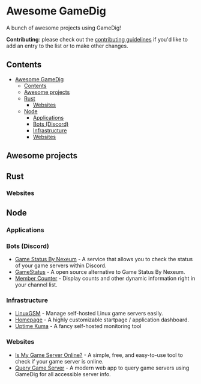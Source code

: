 # Awesome GameDig

A bunch of awesome projects using GameDig!

**Contributing**: please check out the [contributing guidelines](CONTRIBUTING.md)
if you'd like to add an entry to the list or to make other changes.

## Contents

- [Awesome GameDig](#awesome-gamedig)
  - [Contents](#contents)
  - [Awesome projects](#awesome-projects)
  - [Rust](#rust)
    - [Websites](#websites)
  - [Node](#node)
    - [Applications](#applications)
    - [Bots (Discord)](#bots-discord)
    - [Infrastructure](#infrastructure)
    - [Websites](#websites-1)

## Awesome projects

## Rust

### Websites

## Node

### Applications

### Bots (Discord)

- [Game Status By Nexeum](https://nexeummanager.com/) - A service that allows you to check the status of your game servers within Discord.
- [GameStatus](https://github.com/discord-gamestatus/discord-gamestatus) - A open source alternative to Game Status By Nexeum.
- [Member Counter](https://membercounter.app/) - Display counts and other dynamic information right in your channel list.

### Infrastructure

- [LinuxGSM](https://linuxgsm.com/) - Manage self-hosted Linux game servers easily.
- [Homepage](https://gethomepage.dev/latest/) - A highly customizable startpage / application dashboard.
- [Uptime Kuma](https://uptime.kuma.pet/) - A fancy self-hosted monitoring tool

### Websites

- [Is My Game Server Online?](https://ismygameserver.online/) - A simple, free, and easy-to-use tool to check if your game server is online.
- [Query Game Server](https://query-game-server.vercel.app/) - A modern web app to query game servers using GameDig for all accessible server info.

